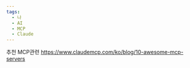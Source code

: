 ```yaml
---
tags:
  - 나
  - AI
  - MCP
  - Claude
---
```

추천 MCP관련
https://www.claudemcp.com/ko/blog/10-awesome-mcp-servers

